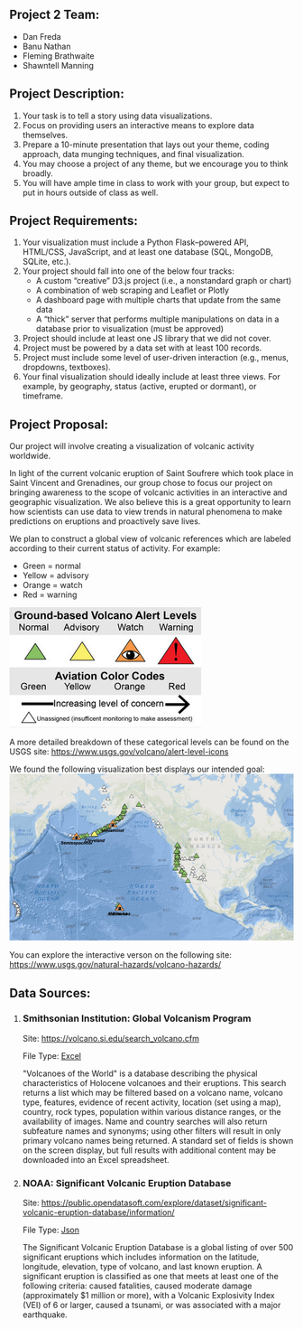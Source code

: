 <h2>Project 2 Team:</h2>
<ul><li>Dan Freda</li>
  <li>Banu Nathan</li>
  <li>Fleming Brathwaite</li>
  <li>Shawntell Manning</li></ul>

<h2>Project Description:</h2>
<ol><li>Your task is to tell a story using data visualizations.</li>
<li>Focus on providing users an interactive means to explore data themselves.</li>
<li>Prepare a 10-minute presentation that lays out your theme, coding approach, data munging techniques, and final visualization.</li>
<li>You may choose a project of any theme, but we encourage you to think broadly.</li>
<li>You will have ample time in class to work with your group, but expect to put in hours outside of class as well.</li></ol>

<h2>Project Requirements:</h2>
<ol><li>Your visualization must include a Python Flask–powered API, HTML/CSS, JavaScript, and at least one database (SQL, MongoDB, SQLite, etc.).</li>
<li>Your project should fall into one of the below four tracks:<br>
<ul><li>A custom “creative” D3.js project (i.e., a nonstandard graph or chart)</li>
<li>A combination of web scraping and Leaflet or Plotly</li>
<li>A dashboard page with multiple charts that update from the same data</li>
<li>A “thick” server that performs multiple manipulations on data in a database prior to visualization (must be approved)</li></ul></li>
<li>Project should include at least one JS library that we did not cover.</li>
<li>Project must be powered by a data set with at least 100 records.</li>
<li>Project must include some level of user-driven interaction (e.g., menus, dropdowns, textboxes).</li>
<li>Your final visualization should ideally include at least three views. For example, by geography, status (active, erupted or dormant), or timeframe.</li></ol>

<h2>Project Proposal:</h2>
<p>Our project will involve creating a visualization of volcanic activity worldwide.</p>
<p>In light of the current volcanic eruption of Saint Soufrere which took place in Saint Vincent and Grenadines, our group chose to focus our project on bringing awareness to the scope of volcanic activities in an interactive and geographic visualization. We also believe this is a great opportunity to learn how scientists can use data to view trends in natural phenomena to make predictions on eruptions and proactively save lives.</p> 

<p>We plan to construct a global view of volcanic references which are labeled according to their current status of activity. For example: <ul><div><li>Green = normal</li>
<li>Yellow = advisory</li>
<li>Orange = watch</li>
<li>Red = warning</li></ul></div><div><img src="Images/Volcanic_Advisory_Scale.jpeg"></div></p>

<p>A more detailed breakdown of these categorical levels can be found on the USGS site: <a href="https://www.usgs.gov/volcano/alert-level-icons">https://www.usgs.gov/volcano/alert-level-icons</a></p>
<p>We found the following visualization best displays our intended goal:
<img src="Images/USGS_volcanic_hazards_viz.png"></p>
<p>You can explore the interactive verson on the following site: <a href="https://www.usgs.gov/natural-hazards/volcano-hazards/">https://www.usgs.gov/natural-hazards/volcano-hazards/</a></p>

<h2>Data Sources:</h2>

<ol><li><h3>Smithsonian Institution: Global Volcanism Program</h3>
<p>Site: <a href="https://volcano.si.edu/search_volcano.cfm">https://volcano.si.edu/search_volcano.cfm</a>
  <p>File Type: <a href="Data/GVP_Volcano_List.xls">Excel</a></p>
<p>"Volcanoes of the World" is a database describing the physical characteristics of Holocene volcanoes and their eruptions. This search returns a list which may be filtered based on a volcano name, volcano type, features, evidence of recent activity, location (set using a map), country, rock types, population within various distance ranges, or the availability of images. Name and country searches will also return subfeature names and synonyms; using other filters will result in only primary volcano names being returned. A standard set of fields is shown on the screen display, but full results with additional content may be downloaded into an Excel spreadsheet.</p></li>

<li><h3>NOAA: Significant Volcanic Eruption Database</h3>
<p>Site: <a href="https://public.opendatasoft.com/explore/dataset/significant-volcanic-eruption-database/information/">https://public.opendatasoft.com/explore/dataset/significant-volcanic-eruption-database/information/</a></p>
<p>File Type: <a href="https://public.opendatasoft.com/api/records/1.0/search/?dataset=significant-volcanic-eruption-database&q=&facet=year&facet=tsu&facet=eq&facet=name&facet=location&facet=country&facet=type&facet=status&facet=deaths_description&facet=missing_description&facet=injuries_description&facet=damage_description&facet=houses_destroyed_description&facet=total_deaths_description&facet=total_missing_description&facet=total_injuries_description&facet=total_damage_description&facet=total_houses_destroyed_description&facet=houses_damaged_description">Json</a></p>
<p>The Significant Volcanic Eruption Database is a global listing of over 500 significant eruptions which includes information on the latitude, longitude, elevation, type of volcano, and last known eruption. A significant eruption is classified as one that meets at least one of the following criteria: caused fatalities, caused moderate damage (approximately $1 million or more), with a Volcanic Explosivity Index (VEI) of 6 or larger, caused a tsunami, or was associated with a major earthquake.</p></li></ol>
